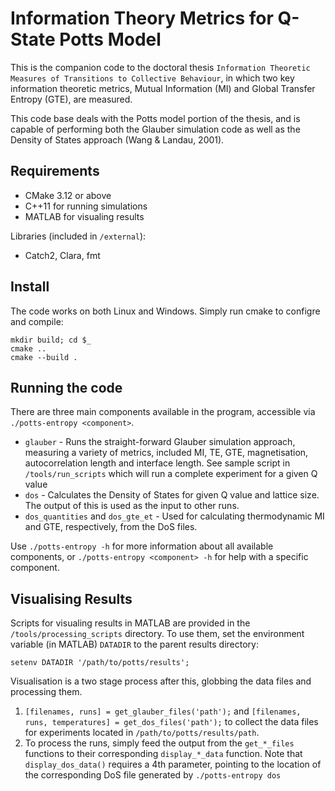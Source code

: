 # Information Theory Metrics for Q-State Potts Model

This is the companion code to the doctoral thesis `Information Theoretic Measures of Transitions to Collective Behaviour`, in which two key information theoretic metrics, Mutual Information (MI) and Global Transfer Entropy (GTE), are measured.

This code base deals with the Potts model portion of the thesis, and is capable of performing both the Glauber simulation code as well as the Density of States approach (Wang & Landau, 2001).

## Requirements

 - CMake 3.12 or above
 - C++11 for running simulations
 - MATLAB for visualing results

Libraries (included in `/external`):
 - Catch2, Clara, fmt

## Install

The code works on both Linux and Windows. Simply run cmake to configre and compile:

```
mkdir build; cd $_
cmake ..
cmake --build .
```

## Running the code

There are three main components available in the program, accessible via `./potts-entropy <component>`. 

 - `glauber` - Runs the straight-forward Glauber simulation approach, measuring a variety of metrics, included MI, TE, GTE, magnetisation, autocorrelation length and interface length. See sample script in `/tools/run_scripts` which will run a complete experiment for a given Q value
 - `dos` - Calculates the Density of States for given Q value and lattice size. The output of this is used as the input to other runs.
 - `dos_quantities` and `dos_gte_et` - Used for calculating thermodynamic MI and GTE, respectively, from the DoS files.

Use `./potts-entropy -h` for more information about all available components, or `./potts-entropy <component> -h` for help with a specific component.


## Visualising Results

Scripts for visualing results in MATLAB are provided in the `/tools/processing_scripts` directory. To use them, set the environment variable (in MATLAB) `DATADIR` to the parent results directory:

```
setenv DATADIR '/path/to/potts/results';
```

Visualisation is a two stage process after this, globbing the data files and processing them.

1. `[filenames, runs] = get_glauber_files('path');` and `[filenames, runs, temperatures] = get_dos_files('path');` to collect the data files for experiments located in `/path/to/potts/results/path`.
2. To process the runs, simply feed the output from the `get_*_files` functions to their corresponding `display_*_data` function. Note that `display_dos_data()` requires a 4th parameter, pointing to the location of the corresponding DoS file generated by `./potts-entropy dos`
